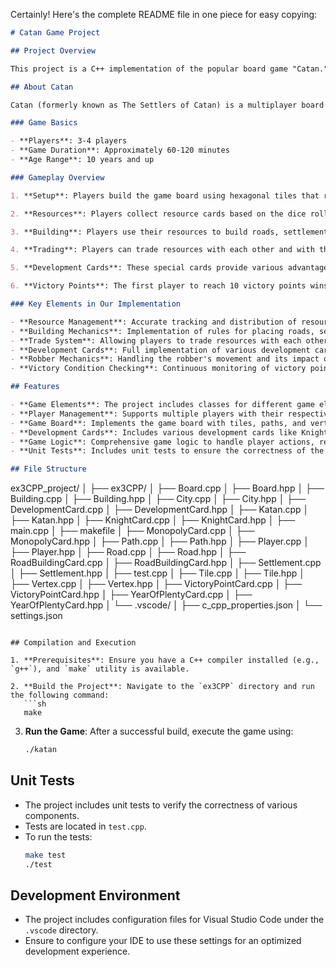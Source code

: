 Certainly! Here's the complete README file in one piece for easy copying:

```markdown
# Catan Game Project

## Project Overview

This project is a C++ implementation of the popular board game "Catan." The game is designed to simulate the original gameplay, including features such as building settlements, roads, cities, and managing development cards.

## About Catan

Catan (formerly known as The Settlers of Catan) is a multiplayer board game designed by Klaus Teuber. In Catan, players assume the roles of settlers, each attempting to build and develop holdings while trading and acquiring resources.

### Game Basics

- **Players**: 3-4 players
- **Game Duration**: Approximately 60-120 minutes
- **Age Range**: 10 years and up

### Gameplay Overview

1. **Setup**: Players build the game board using hexagonal tiles that represent different land types, each producing a specific resource: brick, lumber, ore, grain, or wool.

2. **Resources**: Players collect resource cards based on the dice roll at the beginning of each turn and the position of their settlements and cities.

3. **Building**: Players use their resources to build roads, settlements, and cities, and to buy development cards.

4. **Trading**: Players can trade resources with each other and with the bank.

5. **Development Cards**: These special cards provide various advantages, such as moving the robber, gaining resources, or earning victory points.

6. **Victory Points**: The first player to reach 10 victory points wins the game.

### Key Elements in Our Implementation

- **Resource Management**: Accurate tracking and distribution of resources.
- **Building Mechanics**: Implementation of rules for placing roads, settlements, and cities.
- **Trade System**: Allowing players to trade resources with each other and the bank.
- **Development Cards**: Full implementation of various development card types and their effects.
- **Robber Mechanics**: Handling the robber's movement and its impact on resource production.
- **Victory Condition Checking**: Continuous monitoring of victory points to determine the game's end.

## Features

- **Game Elements**: The project includes classes for different game elements like settlements, roads, cities, and development cards.
- **Player Management**: Supports multiple players with their respective resources and development cards.
- **Game Board**: Implements the game board with tiles, paths, and vertices to place game elements.
- **Development Cards**: Includes various development cards like Knight, Road Building, Year of Plenty, Monopoly, and Victory Points.
- **Game Logic**: Comprehensive game logic to handle player actions, resource management, and victory conditions.
- **Unit Tests**: Includes unit tests to ensure the correctness of the game mechanics.

## File Structure

```
ex3CPP_project/
│
├── ex3CPP/
│   ├── Board.cpp
│   ├── Board.hpp
│   ├── Building.cpp
│   ├── Building.hpp
│   ├── City.cpp
│   ├── City.hpp
│   ├── DevelopmentCard.cpp
│   ├── DevelopmentCard.hpp
│   ├── Katan.cpp
│   ├── Katan.hpp
│   ├── KnightCard.cpp
│   ├── KnightCard.hpp
│   ├── main.cpp
│   ├── makefile
│   ├── MonopolyCard.cpp
│   ├── MonopolyCard.hpp
│   ├── Path.cpp
│   ├── Path.hpp
│   ├── Player.cpp
│   ├── Player.hpp
│   ├── Road.cpp
│   ├── Road.hpp
│   ├── RoadBuildingCard.cpp
│   ├── RoadBuildingCard.hpp
│   ├── Settlement.cpp
│   ├── Settlement.hpp
│   ├── test.cpp
│   ├── Tile.cpp
│   ├── Tile.hpp
│   ├── Vertex.cpp
│   ├── Vertex.hpp
│   ├── VictoryPointCard.cpp
│   ├── VictoryPointCard.hpp
│   ├── YearOfPlentyCard.cpp
│   ├── YearOfPlentyCard.hpp
│   └── .vscode/
│       ├── c_cpp_properties.json
│       └── settings.json
```

## Compilation and Execution

1. **Prerequisites**: Ensure you have a C++ compiler installed (e.g., `g++`), and `make` utility is available.

2. **Build the Project**: Navigate to the `ex3CPP` directory and run the following command:
   ```sh
   make
   ```

3. **Run the Game**: After a successful build, execute the game using:
   ```sh
   ./katan
   ```

## Unit Tests

- The project includes unit tests to verify the correctness of various components.
- Tests are located in `test.cpp`.
- To run the tests:
  ```sh
  make test
  ./test
  ```

## Development Environment

- The project includes configuration files for Visual Studio Code under the `.vscode` directory.
- Ensure to configure your IDE to use these settings for an optimized development experience.

